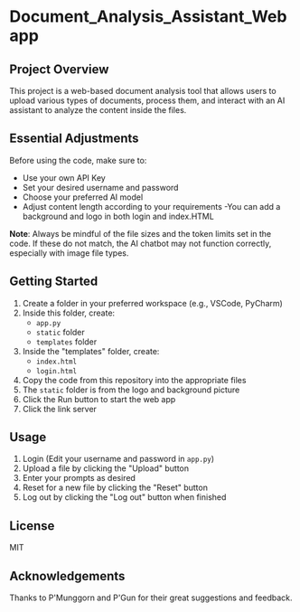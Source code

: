 # Document_Analysis_Assistant_Webapp

## Project Overview
This project is a web-based document analysis tool that allows users to upload various types of documents, process them, and interact with an AI assistant to analyze the content inside the files.

## Essential Adjustments
Before using the code, make sure to:
- Use your own API Key
- Set your desired username and password
- Choose your preferred AI model
- Adjust content length according to your requirements
-You can add a background and logo in both login and index.HTML

**Note**: Always be mindful of the file sizes and the token limits set in the code. If these do not match, the AI chatbot may not function correctly, especially with image file types.

## Getting Started

1. Create a folder in your preferred workspace (e.g., VSCode, PyCharm)
2. Inside this folder, create:
   - `app.py`
   - `static` folder
   - `templates` folder
3. Inside the "templates" folder, create:
   - `index.html`
   - `login.html`
4. Copy the code from this repository into the appropriate files
5. The `static` folder is from the logo and background picture
5. Click the Run button to start the web app
6. Click the link server

## Usage

1. Login (Edit your username and password in `app.py`)
2. Upload a file by clicking the "Upload" button
3. Enter your prompts as desired
4. Reset for a new file by clicking the "Reset" button
5. Log out by clicking the "Log out" button when finished

## License
MIT

## Acknowledgements
Thanks to P'Munggorn and P'Gun for their great suggestions and feedback.
